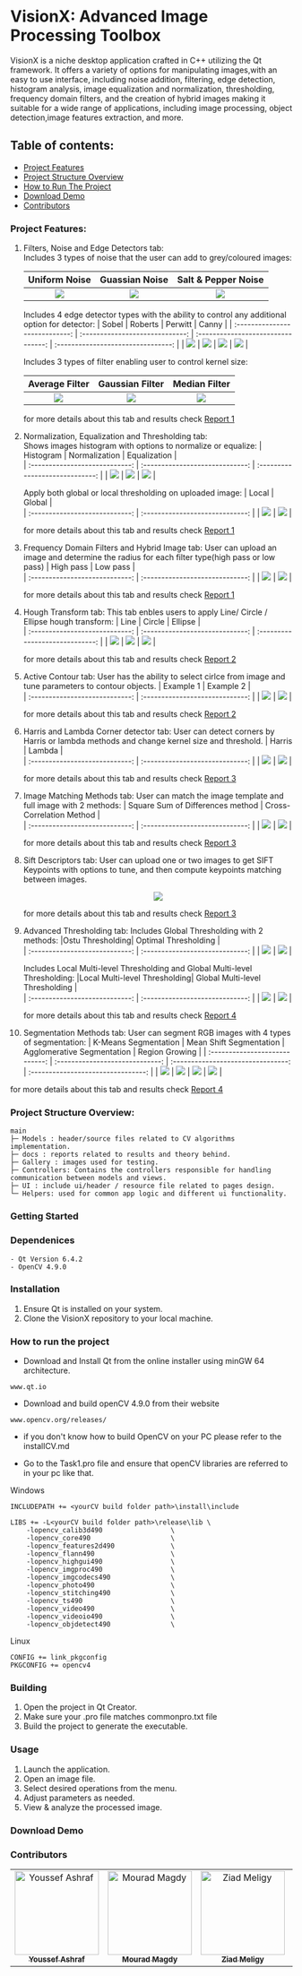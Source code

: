 # VisionX: Advanced Image Processing Toolbox

VisionX is a niche desktop application crafted in C++ utilizing the Qt framework. It offers a variety of options for manipulating images,with an easy to use interface, including noise addition, filtering, edge detection, histogram analysis, image equalization and normalization, thresholding, frequency domain filters, and the creation of hybrid images making it suitable for a wide range of applications, including image processing, object detection,image features extraction, and more.

## Table of contents:

- [Project Features](#project-features)
- [Project Structure Overview](#project-structure-overview)
- [How to Run The Project](#how-to-run-the-project)
- [Download Demo](#download-demo)
- [Contributors](#contributors)

### Project Features:

1. Filters, Noise and Edge Detectors tab:<br />
   Includes 3 types of noise that the user can add to grey/coloured images:

   |         Uniform Noise          |         Guassian Noise          |        Salt & Pepper Noise         |
   | :----------------------------: | :-----------------------------: | :--------------------------------: |
   | ![](Results/uniform-noise.jpg) | ![](Results/guassian-noise.jpg) | ![](Results/salt-pepper-noise.jpg) |

   Includes 4 edge detector types with the ability to control any additional option for detector:
   | Sobel | Roberts | Perwitt | Canny |
   | :----------------------------: | :-----------------------------: | :--------------------------------: | :--------------------------------: |
   | ![](Results/sobel-detector.jpg) | ![](Results/roberts-detector.jpg) | ![](Results/perwitt-detector.jpg) | ![](Results/canny-detector.jpg) |

   Includes 3 types of filter enabling user to control kernel size:

   |         Average Filter          |         Gaussian Filter          |         Median Filter          |
   | :-----------------------------: | :------------------------------: | :----------------------------: |
   | ![](Results/average-filter.jpg) | ![](Results/guassian-filter.jpg) | ![](Results/median-filter.jpg) |

   for more details about this tab and results check [Report 1](docs/Computer%20Vision%20Task%201%20Report%20%20.pdf)

2. Normalization, Equalization and Thresholding tab:<br />
   Shows images histogram with options to normalize or equalize:
   | Histogram | Normalization | Equalization |  
   | :----------------------------: | :-----------------------------: | :-----------------------------: |
   | ![](Results/histogram.png) | ![](Results/normalization.png) | ![](Results/equalizer.png) |

   Apply both global or local thresholding on uploaded image:
   | Local | Global |  
   | :----------------------------: | :-----------------------------: |
   | ![](Results/local-thresh.png) | ![](Results/global-thresh.png) |

   for more details about this tab and results check [Report 1](docs/Computer%20Vision%20Task%201%20Report%20%20.pdf)

3. Frequency Domain Filters and Hybrid Image tab:
   User can upload an image and determine the radius for each filter type(high pass or low pass)
   | High pass | Low pass |  
   | :----------------------------: | :-----------------------------: |
   | ![](Results/high-pass.png) | ![](Results/low-pass.png) |

   for more details about this tab and results check [Report 1](docs/Computer%20Vision%20Task%201%20Report%20%20.pdf)

4. Hough Transform tab:
   This tab enbles users to apply Line/ Circle / Ellipse hough transform:
   | Line | Circle | Ellipse |  
   | :----------------------------: | :-----------------------------: | :-----------------------------: |
   | ![](Results/hough-line.png) | ![](Results/hough-circle.png) | ![](Results/hough-ellipse.png) |

   for more details about this tab and results check [Report 2](docs/Computer%20Vision%20Task%202%20Report%20%20.pdf)

5. Active Contour tab:
   User has the ability to select cirlce from image and tune parameters to contour objects.
   | Example 1 | Example 2 |  
   | :----------------------------: | :-----------------------------: |
   | ![](Results/active-contour.png) | ![](Results/active-contour-2.png) |

   for more details about this tab and results check [Report 2](docs/Computer%20Vision%20Task%202%20Report%20%20.pdf)

6. Harris and Lambda Corner detector tab:
   User can detect corners by Harris or lambda methods and change kernel size and threshold.
   | Harris | Lambda |  
   | :----------------------------: | :-----------------------------: |
   | ![](Results/harris.png) | ![](Results/lambda.png) |

   for more details about this tab and results check [Report 3](docs/Computer%20Vision%20Task%203%20Report%20%20.pdf)

7. Image Matching Methods tab:
   User can match the image template and full image with 2 methods:
   | Square Sum of Differences method | Cross-Correlation Method |  
   | :----------------------------: | :-----------------------------: |
   | ![](Results/match-ssd.png) | ![](Results/match-ncc.png) |

   for more details about this tab and results check [Report 3](docs/Computer%20Vision%20Task%203%20Report%20%20.pdf)

8. Sift Descriptors tab:
   User can upload one or two images to get SIFT Keypoints with options to tune, and then compute keypoints matching between images.
   <p align="center">
     <img src="Results/sift-match.png" />
   </p>

   for more details about this tab and results check [Report 3](docs/Computer%20Vision%20Task%203%20Report%20%20.pdf)

9. Advanced Thresholding tab:
   Includes Global Thresholding with 2 methods:
   |Ostu Thresholding| Optimal Thresholding |  
   | :----------------------------: | :-----------------------------: |
   | ![](Results/ostu-thresh.png) | ![](Results/optimal-thres.png) |

   Includes Local Multi-level Thresholding and Global Multi-level Thresholding:
   |Local Multi-level Thresholding| Global Multi-level Thresholding |  
   | :----------------------------: | :-----------------------------: |
   | ![](Results/local-thresh-2.png) | ![](Results/multi-thresh.png) |

   for more details about this tab and results check [Report 4](docs/Report%204.pdf)

10. Segmentation Methods tab:
    User can segment RGB images with 4 types of segmentation:
    | K-Means Segmentation | Mean Shift Segmentation | Agglomerative Segmentation | Region Growing |
    | :----------------------------: | :-----------------------------: | :--------------------------------: | :--------------------------------: |
    | ![](samples/k-means.png) | ![](samples/mean-shift-seg.png) | ![](samples/agg-seg.png) | ![](samples/region-growing.png) |

for more details about this tab and results check [Report 4](docs/Report%204.pdf)

### Project Structure Overview:

```
main
├─ Models : header/source files related to CV algorithms implementation.
├─ docs : reports related to results and theory behind.
├─ Gallery : images used for testing.
├─ Controllers: Contains the controllers responsible for handling communication between models and views.
├─ UI : include ui/header / resource file related to pages design.
└─ Helpers: used for common app logic and different ui functionality.
```

### Getting Started

### Dependenices

    - Qt Version 6.4.2
    - OpenCV 4.9.0

### Installation

1. Ensure Qt is installed on your system.
2. Clone the VisionX repository to your local machine.

### How to run the project

- Download and Install Qt from the online installer using minGW 64 architecture.

```
www.qt.io
```

- Download and build openCV 4.9.0 from their website

```
www.opencv.org/releases/
```

- if you don't know how to build OpenCV on your PC please refer to the installCV.md

- Go to the Task1.pro file and ensure that openCV libraries are referred to in your pc like that.

Windows

```
INCLUDEPATH += <yourCV build folder path>\install\include

LIBS += -L<yourCV build folder path>\release\lib \
    -lopencv_calib3d490                 \
    -lopencv_core490                    \
    -lopencv_features2d490              \
    -lopencv_flann490                   \
    -lopencv_highgui490                 \
    -lopencv_imgproc490                 \
    -lopencv_imgcodecs490               \
    -lopencv_photo490                   \
    -lopencv_stitching490               \
    -lopencv_ts490                      \
    -lopencv_video490                   \
    -lopencv_videoio490                 \
    -lopencv_objdetect490               \
```

Linux

```
CONFIG += link_pkgconfig
PKGCONFIG += opencv4
```

### Building

1. Open the project in Qt Creator.
2. Make sure your .pro file matches commonpro.txt file
3. Build the project to generate the executable.

### Usage

1. Launch the application.
2. Open an image file.
3. Select desired operations from the menu.
4. Adjust parameters as needed.
5. View & analyze the processed image.

### Download Demo

### Contributors

<table>
  <tr>
    <td align="center">
    <a href="https://github.com/Youssef-Ashraf71" target="_black">
    <img src="https://avatars.githubusercontent.com/u/83988379?v=4" width="150px;" alt="Youssef Ashraf"/>
    <br />
    <sub><b>Youssef Ashraf</b></sub></a>
    </td>
    <td align="center">
    <a href="https://github.com/mouradmagdy" target="_black">
    <img src="https://avatars.githubusercontent.com/u/89527761?v=4" width="150px;" alt="Mourad Magdy"/>
    <br />
    <sub><b>Mourad Magdy</b></sub></a>
    <td align="center">
    <a href="https://github.com/ZiadMeligy" target="_black">
    <img src="https://avatars.githubusercontent.com/u/89343979?v=4" width="150px;" alt="Ziad Meligy"/>
    <br />
    <sub><b>Ziad Meligy</b></sub></a>
    </td>
    </td>
    <td align="center">
    <a href="https://github.com/Maskuerade" target="_black">
    <img src="https://avatars.githubusercontent.com/u/106713214?v=4" width="150px;" alt="Mariam Ahmed"/>
    <br />
    <sub><b>Mariam Ahmed</b></sub></a>
    </td>
        <td align="center">
    <a href="https://github.com/abduelrahmanemad" target="_black">
    <img src="https://avatars.githubusercontent.com/u/104274128?v=4" width="150px;" alt="Abdulrahman Emad"/>
    <br />
    <sub><b>Abdulrahman Emad</b></sub></a>
    </td>
      </tr>
 </table>
